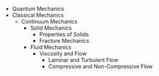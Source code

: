 - Quantum Mechanics
- Classical Mechanics
	- Continuum Mechanics
		- Solid Mechanics
			- Properties of Solids
			- Fracture Mechanics
		- Fluid Mechanics
			- Viscosity and Flow
				- Laminar and Turbulent Flow
				- Compressive and Non-Compressive Flow
